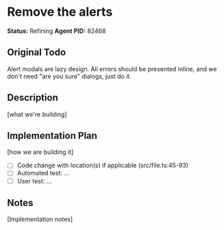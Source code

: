 # Remove the alerts
**Status:** Refining
**Agent PID:** 82468

## Original Todo
Alert modals are lazy design. All errors should be presented inline, and we don't need "are you sure" dialogs, just do it.

## Description
[what we're building]

## Implementation Plan
[how we are building it]
- [ ] Code change with location(s) if applicable (src/file.ts:45-93)
- [ ] Automated test: ...
- [ ] User test: ...

## Notes
[Implementation notes]